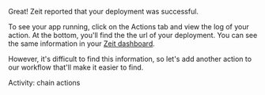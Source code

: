 Great! Zeit reported that your deployment was successful. 

To see your app running, click on the Actions tab and view the log of your action. At the bottom, you'll find the the url of your deployment. You can see the same information in your [Zeit dashboard](https://zeit.co/account/tokens). 

However, it's difficult to find this information, so let's add another action to our workflow that'll make it easier to find. 

Activity: chain actions
